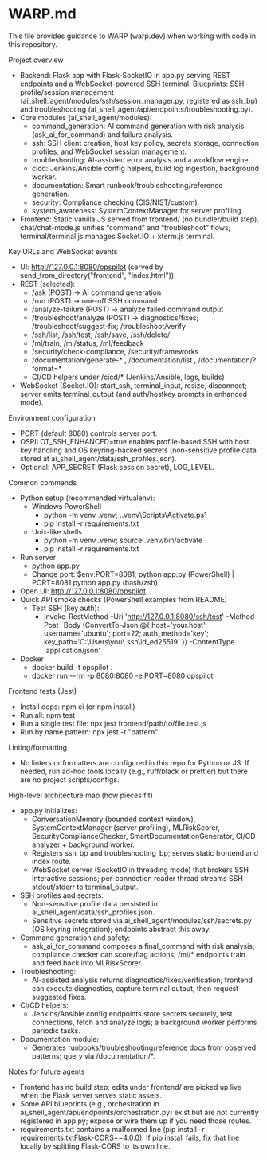 # WARP.md

This file provides guidance to WARP (warp.dev) when working with code in this repository.

Project overview
- Backend: Flask app with Flask-SocketIO in app.py serving REST endpoints and a WebSocket-powered SSH terminal. Blueprints: SSH profile/session management (ai_shell_agent/modules/ssh/session_manager.py, registered as ssh_bp) and troubleshooting (ai_shell_agent/api/endpoints/troubleshooting.py).
- Core modules (ai_shell_agent/modules):
  - command_generation: AI command generation with risk analysis (ask_ai_for_command) and failure analysis.
  - ssh: SSH client creation, host key policy, secrets storage, connection profiles, and WebSocket session management.
  - troubleshooting: AI-assisted error analysis and a workflow engine.
  - cicd: Jenkins/Ansible config helpers, build log ingestion, background worker.
  - documentation: Smart runbook/troubleshooting/reference generation.
  - security: Compliance checking (CIS/NIST/custom).
  - system_awareness: SystemContextManager for server profiling.
- Frontend: Static vanilla JS served from frontend/ (no bundler/build step). chat/chat-mode.js unifies “command” and “troubleshoot” flows; terminal/terminal.js manages Socket.IO + xterm.js terminal.

Key URLs and WebSocket events
- UI: http://127.0.0.1:8080/opspilot (served by send_from_directory("frontend", "index.html")).
- REST (selected):
  - /ask (POST) → AI command generation
  - /run (POST) → one-off SSH command
  - /analyze-failure (POST) → analyze failed command output
  - /troubleshoot/analyze (POST) → diagnostics/fixes; /troubleshoot/suggest-fix; /troubleshoot/verify
  - /ssh/list, /ssh/test, /ssh/save, /ssh/delete/<id>
  - /ml/train, /ml/status, /ml/feedback
  - /security/check-compliance, /security/frameworks
  - /documentation/generate-* , /documentation/list , /documentation/<id>?format=*
  - CI/CD helpers under /cicd/* (Jenkins/Ansible, logs, builds)
- WebSocket (Socket.IO): start_ssh, terminal_input, resize, disconnect; server emits terminal_output (and auth/hostkey prompts in enhanced mode).

Environment configuration
- PORT (default 8080) controls server port.
- OSPILOT_SSH_ENHANCED=true enables profile-based SSH with host key handling and OS keyring-backed secrets (non-sensitive profile data stored at ai_shell_agent/data/ssh_profiles.json).
- Optional: APP_SECRET (Flask session secret), LOG_LEVEL.

Common commands
- Python setup (recommended virtualenv):
  - Windows PowerShell
    - python -m venv .venv; .\.venv\Scripts\Activate.ps1
    - pip install -r requirements.txt
  - Unix-like shells
    - python -m venv .venv; source .venv/bin/activate
    - pip install -r requirements.txt
- Run server
  - python app.py
  - Change port: $env:PORT=8081; python app.py  (PowerShell)  |  PORT=8081 python app.py  (bash/zsh)
- Open UI: http://127.0.0.1:8080/opspilot
- Quick API smoke checks (PowerShell examples from README)
  - Test SSH (key auth):
    - Invoke-RestMethod -Uri 'http://127.0.0.1:8080/ssh/test' -Method Post -Body (ConvertTo-Json @{ host='your.host'; username='ubuntu'; port=22; auth_method='key'; key_path='C:\\Users\\you\\.ssh\\id_ed25519' }) -ContentType 'application/json'
- Docker
  - docker build -t opspilot .
  - docker run --rm -p 8080:8080 -e PORT=8080 opspilot

Frontend tests (Jest)
- Install deps: npm ci  (or npm install)
- Run all: npm test
- Run a single test file: npx jest frontend/path/to/file.test.js
- Run by name pattern: npx jest -t "pattern"

Linting/formatting
- No linters or formatters are configured in this repo for Python or JS. If needed, run ad-hoc tools locally (e.g., ruff/black or prettier) but there are no project scripts/configs.

High-level architecture map (how pieces fit)
- app.py initializes:
  - ConversationMemory (bounded context window), SystemContextManager (server profiling), MLRiskScorer, SecurityComplianceChecker, SmartDocumentationGenerator, CI/CD analyzer + background worker.
  - Registers ssh_bp and troubleshooting_bp; serves static frontend and index route.
  - WebSocket server (SocketIO in threading mode) that brokers SSH interactive sessions; per-connection reader thread streams SSH stdout/stderr to terminal_output.
- SSH profiles and secrets:
  - Non-sensitive profile data persisted in ai_shell_agent/data/ssh_profiles.json.
  - Sensitive secrets stored via ai_shell_agent/modules/ssh/secrets.py (OS keyring integration); endpoints abstract this away.
- Command generation and safety:
  - ask_ai_for_command composes a final_command with risk analysis; compliance checker can score/flag actions; /ml/* endpoints train and feed back into MLRiskScorer.
- Troubleshooting:
  - AI-assisted analysis returns diagnostics/fixes/verification; frontend can execute diagnostics, capture terminal output, then request suggested fixes.
- CI/CD helpers:
  - Jenkins/Ansible config endpoints store secrets securely, test connections, fetch and analyze logs; a background worker performs periodic tasks.
- Documentation module:
  - Generates runbooks/troubleshooting/reference docs from observed patterns; query via /documentation/*.

Notes for future agents
- Frontend has no build step; edits under frontend/ are picked up live when the Flask server serves static assets.
- Some API blueprints (e.g., orchestration in ai_shell_agent/api/endpoints/orchestration.py) exist but are not currently registered in app.py; expose or wire them up if you need those routes.
- requirements.txt contains a malformed line (pip install -r requirements.txtFlask-CORS==4.0.0). If pip install fails, fix that line locally by splitting Flask-CORS to its own line.
